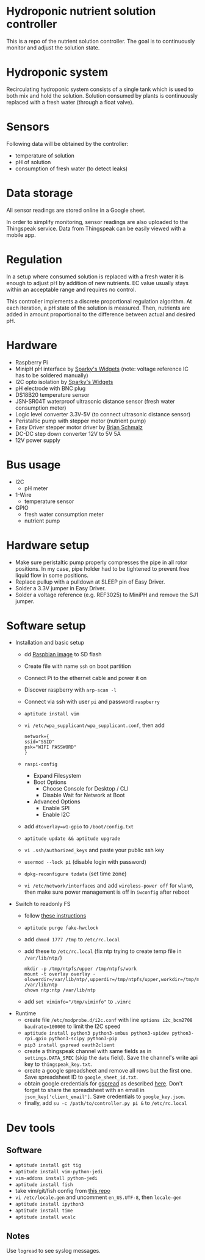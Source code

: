 # Hydroponic nutrient solution controller

This is a repo of the nutrient solution controller.
The goal is to continuously monitor and adjust the solution state.

# Hydroponic system

Recirculating hydroponic system consists of a single tank which is used to both mix and hold the solution.
Solution consumed by plants is continuously replaced with a fresh water (through a float valve).

# Sensors

Following data will be obtained by the controller:
- temperature of solution
- pH of solution
- consumption of fresh water (to detect leaks)

# Data storage

All sensor readings are stored online in a Google sheet.

In order to simplify monitoring, sensor readings are also uploaded to the Thingspeak service.
Data from Thingspeak can be easily viewed with a mobile app.

# Regulation

In a setup where consumed solution is replaced with a fresh water it is enough to adjust pH by addition of new nutrients.
EC value usually stays within an acceptable range and requires no control.

This controller implements a discrete proportional regulation algorithm.
At each iteration, a pH state of the solution is measured.
Then, nutrients are added in amount proportional to the difference between actual and desired pH.

# Hardware

- Raspberry Pi
- MinipH pH interface by [Sparky's Widgets](https://www.sparkyswidgets.com/product/miniph/)
  (note: voltage reference IC has to be soldered manually)
- I2C opto isolation by [Sparky's Widgets](https://www.sparkyswidgets.com/product/i2c-isolation-breakout/)
- pH electrode with BNC plug
- DS18B20 temperature sensor
- JSN-SR04T waterproof ultrasonic distance sensor (fresh water consumption meter)
- Logic level converter 3.3V-5V (to connect ultrasonic distance sensor)
- Peristaltic pump with stepper motor (nutrient pump)
- Easy Driver stepper motor driver by [Brian Schmalz](http://www.schmalzhaus.com/EasyDriver/)
- DC-DC step down converter 12V to 5V 5A
- 12V power supply

# Bus usage

- I2C
  - pH meter
- 1-Wire
  - temperature sensor
- GPIO
  - fresh water consumption meter
  - nutrient pump

# Hardware setup

- Make sure peristaltic pump properly compresses the pipe in all rotor positions.
In my case, pipe holder had to be tightened to prevent free liquid flow in some positions.
- Replace pullup with a pulldown at SLEEP pin of Easy Driver.
- Solder a 3.3V jumper in Easy Driver.
- Solder a voltage reference (e.g. REF3025) to MiniPH and remove the SJ1 jumper.

# Software setup

- Installation and basic setup
  - dd [Raspbian image](https://www.raspberrypi.org/downloads/raspbian/) to SD flash
  - Create file with name `ssh` on boot partition
  - Connect Pi to the ethernet cable and power it on
  - Discover raspberry with `arp-scan -l`
  - Connect via ssh with user `pi` and password `raspberry`
  - `aptitude install vim`
  - `vi /etc/wpa_supplicant/wpa_supplicant.conf`, then add

    ```
    network={
    ssid="SSID"
    psk="WIFI PASSWORD"
    }
    ```

  - `raspi-config`
    - Expand Filesystem
    - Boot Options
      - Choose Console for Desktop / CLI
      - Disable Wait for Network at Boot
    - Advanced Options
      - Enable SPI
      - Enable I2C
  - add `dtoverlay=w1-gpio` to `/boot/config.txt`
  - `aptitude update && aptitude upgrade`
  - `vi .ssh/authorized_keys` and paste your public ssh key
  - `usermod --lock pi` (disable login with password)
  - `dpkg-reconfigure tzdata` (set time zone)
  - `vi /etc/network/interfaces` and add `wireless-power off` for `wlan0`,
  then make sure power management is off in `iwconfig` after reboot
- Switch to readonly FS
  - follow [these instructions](https://hallard.me/raspberry-pi-read-only/)
  - `aptitude purge fake-hwclock`
  - add `chmod 1777 /tmp` to `/etc/rc.local`
  - add these to `/etc/rc.local` (fix ntp trying to create temp file in `/var/lib/ntp/`)

    ```
    mkdir -p /tmp/ntpfs/upper /tmp/ntpfs/work
    mount -t overlay overlay -olowerdir=/var/lib/ntp/,upperdir=/tmp/ntpfs/upper,workdir=/tmp/ntpfs/work /var/lib/ntp
    chown ntp:ntp /var/lib/ntp
    ```

  - add `set viminfo="/tmp/viminfo"` to `.vimrc`
- Runtime
  - create file `/etc/modprobe.d/i2c.conf` with line `options i2c_bcm2708 baudrate=100000` to limit the I2C speed
  - `aptitude install python3 python3-smbus python3-spidev python3-rpi.gpio python3-scipy python3-pip`
  - `pip3 install gspread oauth2client`
  - create a thingspeak channel with same fields as in `settings.DATA_SPEC` (skip the `date` field).
  Save the channel's write api key to `thingspeak_key.txt`.
  - create a google spreadsheet and remove all rows but the first one.
  Save spreadsheet ID to `google_sheet_id.txt`.
  - obtain google credentials for [gspread](https://github.com/burnash/gspread) as described [here](http://gspread.readthedocs.io/en/latest/oauth2.html).
  Don't forget to share the spreadsheet with an email in `json_key['client_email']`.
  Save credentials to `google_key.json`.
  - finally, add `su -c /path/to/controller.py pi &` to `/etc/rc.local`

# Dev tools

## Software

  - `aptitude install git tig`
  - `aptitude install vim-python-jedi`
  - `vim-addons install python-jedi`
  - `aptitude install fish`
  - take vim/git/fish config from [this repo](https://github.com/pzankov/cfg)
  - `vi /etc/locale.gen` and uncomment `en_US.UTF-8`, then `locale-gen`
  - `aptitude install ipython3`
  - `aptitude install time`
  - `aptitude install wcalc`

## Notes

Use `logread` to see syslog messages.

